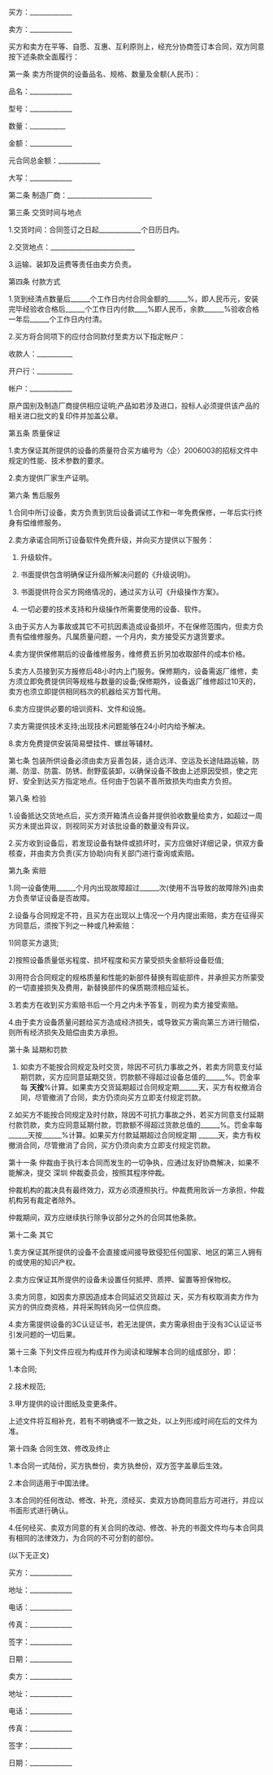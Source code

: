 
 


买方：_____________


卖方：_____________


买方和卖方在平等、自愿、互惠、互利原则上，经充分协商签订本合同，双方同意按下述条款全面履行：


第一条 卖方所提供的设备品名、规格、数量及金额(人民币)：


品名：_____________


型号：_____________


数量：___________


金额：_____________


元合同总金额：_____________


大写：_____________


第二条 制造厂商：__________________________


第三条 交货时间与地点


1.交货时间：合同签订之日起_____________个日历日内。


2.交货地点：__________________________


3.运输、装卸及运费等责任由卖方负责。


第四条 付款方式


1.货到经清点数量后______个工作日内付合同金额的______%，即人民币元，安装完毕经验收合格后______个工作日内付款____%即人民币，余款______%验收合格一年后______个工作日内付清。


2.买方将合同项下的应付合同款付至卖方以下指定帐户：


收款人：___________


开户行：___________


帐户：_____________


原产国别及制造厂商提供相应证明;产品如若涉及进口，投标人必须提供该产品的相关进口批文的复印件并加盖公章。


第五条 质量保证


1.卖方保证其所提供的设备的质量符合买方编号为〈企〉2006003的招标文件中规定的性能、技术参数的要求。


2.卖方提供厂家生产证明。


第六条 售后服务


1.合同中所订设备，卖方负责到货后设备调试工作和一年免费保修，一年后实行终身有偿维修服务。


2.卖方承诺合同所订设备软件免费升级，并向买方提供以下服务：


1) 升级软件。


2) 书面提供包含明确保证升级所解决问题的《升级说明》。


3) 书面提供符合买方网络情况的，通过买方认可《升级操作方案》。


4) 一切必要的技术支持和升级操作所需要使用的设备、软件。


3.由于买方人为事故或其它不可抗因素造成设备损坏，不在保修范围内，但卖方负责有偿维修服务。凡属质量问题，一个月内，卖方接受买方退货要求。


4.卖方提供保修期后的设备维修服务，维修费五折另加收取部件的成本价格。


5.卖方人员接到买方报修后48小时内上门服务。保修期内，设备需返厂维修，卖方须立即免费提供同等规格与数量的设备;保修期外，设备返厂维修超过10天的，卖方也须立即提供相同档次的机器给买方暂代用。


6.卖方应提供必要的培训资料、文件和设施。


7.卖方需提供技术支持;出现技术问题能够在24小时内给予解决。


8.卖方免费提供安装简易壁挂件、螺丝等辅材。


第七条 包装所供设备必须由卖方妥善包装，适合远洋、空运及长途陆路运输，防潮、防湿、防震、防锈、耐野蛮装卸，以确保设备不致由上述原因受损，使之完好、安全到达买方指定地点。任何由于包装不善所致损失均由卖方负担。


第八条 检验


1.设备抵达交货地点后，买方须开箱清点设备并提供验收数量给卖方，如超过一周买方未提出异议，则视同买方对该批设备的数量没有异议。


2.买方收到设备后，若发现设备有缺件或损坏时，买方应做好详细记录，供双方备核查，并由卖方负责(买方协助)向有关部门进行查询或索赔。


第九条 索赔


1.同一设备使用______个月内出现故障超过______次(使用不当导致的故障除外)由卖方负责举证设备是否故障。


2.设备与合同规定不符，且买方在出现以上情况一个月内提出索赔，卖方在征得买方同意后，须按下列之一种或几种索赔：


1)同意买方退货;


2)按照设备质量低劣程度、损坏程度和买方蒙受损失金额将设备贬值;


3)用符合合同规定的规格质量和性能的新部件替换有瑕疵部件，并承担买方所蒙受的一切直接损失及费用，新替换部件的保质期须相应延长。


3.若卖方在收到买方索赔书后一个月之内未予答复，则视为卖方接受索赔。


4.由于卖方设备质量问题给买方造成经济损失，或导致买方需向第三方进行赔偿，则所有经济损失及赔偿由卖方承担。


第十条 延期和罚款


1. 如卖方不能按合同规定及时交货，除因不可抗力事故之外，若卖方同意支付延期罚款，买方应同意延期交货，罚款额不得超过设备总值的______%。罚金率每 ______天按______%计算。如果卖方交货延期超过合同规定期______天，买方有权撤消合同，尽管撤消了合同，卖方仍须向买方立即支付规定罚款。


2.如买方不能按合同规定及时付款，除因不可抗力事故之外，若买方同意支付延期付款罚款，卖方应同意延期付款，罚款额不得超过货款总值的______%。罚金率每______天按______%计算。如果买方付款延期超过合同规定期 ______天，卖方有权撤消合同，尽管撤消了合同，买方仍须向卖方立即支付规定罚款。


第十一条 仲裁由于执行本合同而发生的一切争执，应通过友好协商解决，如果不能解决，提交
深圳
仲裁委员会，按照其程序仲裁。


仲裁机构的裁决具有最终效力，双方必须遵照执行。仲裁费用败诉一方承担，仲裁机构另有裁定者除外。


仲裁期间，双方应继续执行除争议部分之外的合同其他条款。


第十二条 其它


1.卖方保证其所提供的设备不会直接或间接导致侵犯任何国家、地区的第三人拥有的或使用的知识产权。


2.卖方应保证其所提供的设备未设置任何抵押、质押、留置等担保物权。


3.卖方同意，如因卖方原因造成本合同延迟交货超过 天，买方有权取消卖方作为买方的供应商资格，并将采购转向另一位供应商。


4.卖方需提供设备的3C认证证书，若无法提供，卖方需承担由于没有3C认证证书引发问题的一切后果。


第十三条 下列文件应视为构成并作为阅读和理解本合同的组成部分，即：


1.本合同;


2.技术规范;


3.甲方提供的设计图纸及变更条件。


上述文件将互相补充，若有不明确或不一致之处，以上列形成时间在后的文件为准。


第十四条 合同生效、修改及终止


1.本合同一式陆份，买方执叁份，卖方执叁份，双方签字盖章后生效。


2.本合同适用于中国法律。


3.本合同的任何改动、修改、补充，须经买、卖双方协商同意后方可进行，并应以书面形式进行确认。


4.任何经买、卖双方同意的有关合同的改动、修改、补充的书面文件均与本合同具有相同的法律效力，为合同的不可分割的部份。


(以下无正文)


买方：_____________


地址：_____________


电话：_____________


传真：_____________


签字：_____________


日期：_____________


卖方：_____________


地址：_____________


电话：_____________


传真：_____________


签字：_____________


日期：_____________
 


 

 
 
 
 
 
  


  
 

  


  


  
 
 
 
 

